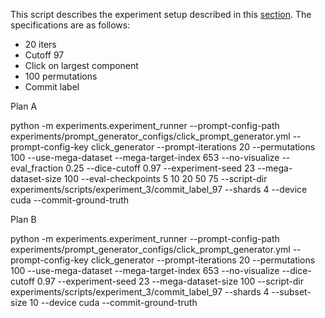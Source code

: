 This script describes the experiment setup described in this [section](https://docs.google.com/document/d/1a4dhsl_HwfEay5tG1ce-zobzbu1J2rUUKZwnQOdPvf0/edit?tab=t.0#heading=h.pwkidcjvadgm). The specifications are as follows:

- 20 iters
- Cutoff 97
- Click on largest component
- 100 permutations
- Commit label


Plan A

python -m experiments.experiment_runner --prompt-config-path experiments/prompt_generator_configs/click_prompt_generator.yml --prompt-config-key click_generator --prompt-iterations 20 --permutations 100 --use-mega-dataset --mega-target-index 653 --no-visualize --eval_fraction 0.25 --dice-cutoff 0.97 --experiment-seed 23 --mega-dataset-size 100 --eval-checkpoints 5 10 20 50 75 --script-dir experiments/scripts/experiment_3/commit_label_97 --shards 4 --device cuda --commit-ground-truth

Plan B 

python -m experiments.experiment_runner --prompt-config-path experiments/prompt_generator_configs/click_prompt_generator.yml --prompt-config-key click_generator --prompt-iterations 20 --permutations 100 --use-mega-dataset --mega-target-index 653 --no-visualize --dice-cutoff 0.97 --experiment-seed 23 --mega-dataset-size 100 --script-dir experiments/scripts/experiment_3/commit_label_97 --shards 4 --subset-size 10 --device cuda --commit-ground-truth
